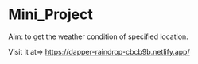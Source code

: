 # Mini_Project
Aim: to get the weather condition of specified location.

Visit it at=>
https://dapper-raindrop-cbcb9b.netlify.app/